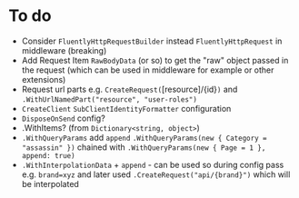 # To do
- Consider `FluentlyHttpRequestBuilder` instead `FluentlyHttpRequest` in middleware (breaking)
- Add Request Item `RawBodyData` (or so) to get the "raw" object passed in the request (which can be used in middleware for example or other extensions)
- Request url parts e.g. `CreateRequest(`[resource]/{id}`)` and `.WithUrlNamedPart("resource", "user-roles")`
- `CreateClient` `SubClientIdentityFormatter` configuration
- `DisposeOnSend` config?
- .WithItems? (from `Dictionary<string, object>`)
- `.WithQueryParams` add `append` `.WithQueryParams(new { Category = "assassin" })` chained with `.WithQueryParams(new { Page = 1 }, append: true)`
- `.WithInterpolationData` + `append` - can be used so during config pass e.g. `brand=xyz` and later used `.CreateRequest("api/{brand}")` which will be interpolated